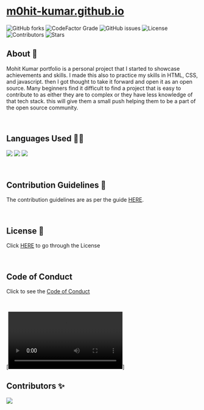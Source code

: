 # [m0hit-kumar.github.io](https://m0hit-kumar.github.io)
 ![GitHub forks](https://img.shields.io/github/forks/m0hit-kumar/m0hit-kumar.github.io?label=Forks&style=for-the-badge) 
 ![CodeFactor Grade](https://img.shields.io/codefactor/grade/github/m0hit-kumar/m0hit-kumar.github.io?style=for-the-badge) ![GitHub issues](https://img.shields.io/github/issues/m0hit-kumar/m0hit-kumar.github.io?style=for-the-badge) ![License](https://img.shields.io/github/license/m0hit-kumar/m0hit-kumar.github.io?style=for-the-badge)
 ![Contributors](https://img.shields.io/github/contributors/m0hit-kumar/m0hit-kumar.github.io?label=Contributors&style=for-the-badge)
 ![Stars](https://img.shields.io/github/stars/m0hit-kumar/m0hit-kumar.github.io?style=for-the-badge)



 
## About 📝
Mohit Kumar portfolio is a personal project that I started to showcase achievements and skills. I made this also to practice my skills in HTML, CSS, and javascript. then I got thought to take it forward and open it as an open source. Many beginners find it difficult to find a project that is easy to contribute to as either they are to complex or they have less knowledge of that tech stack. this will give them a small push helping them to be a part of the open source community.


<br>



## Languages Used 👨‍💻
<p>
  <img src="https://img.shields.io/badge/html5-%23E34F26.svg?style=for-the-badge&logo=html5&logoColor=white" />
  <img src="https://img.shields.io/badge/css3-%231572B6.svg?style=for-the-badge&logo=css3&logoColor=white" />
  <img src="https://img.shields.io/badge/js-339933?style=for-the-badge&logo=nodedotjs&logoColor=white" />
</p>



<br>


## Contribution Guidelines 🧾
The contribution guidelines are as per the guide [HERE](https://github.com/m0hit-kumar/m0hit-kumar.github.io/blob/main/CONTRIBUTING.md).


<br>


## License 📑
Click [HERE](https://github.com/m0hit-kumar/m0hit-kumar.github.io/blob/main/License.md) to go through the License


<br>


## Code of Conduct

Click to see the [Code of Conduct](https://github.com/m0hit-kumar/m0hit-kumar.github.io/blob/main/CODE_OF_CONDUCT.md)



<br>

  
[![Watch the video]( https://github.com/tanisha12j/m0hit-kumar.github.io/blob/master/Screencast%20from%2029-10-22%2008_00_42%20PM%20IST.webm)]
 



## Contributors ✨

<a href="https://github.com/m0hit-kumar/m0hit-kumar.github.io/graphs/contributors">
  <img src="https://contrib.rocks/image?repo=m0hit-kumar/m0hit-kumar.github.io" />
</a>

  
 

